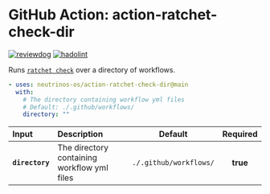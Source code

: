 <!-- start title -->

# GitHub Action: action-ratchet-check-dir

<!-- end title -->

[![reviewdog](https://github.com/neutrinos-os/action-ratchet-check-dir/workflows/reviewdog/badge.svg?branch=main&event=push)](https://github.com/neutrinos-os/action-ratchet-check-dir/actions?query=workflow%3Areviewdog+event%3Apush+branch%3Amain)
[![hadolint](https://github.com/neutrinos-os/action-ratchet-check-dir/workflows/Hadolint/badge.svg?branch=main&event=push)](https://github.com/neutrinos-os/action-ratchet-check-dir/actions?query=workflow%3AHadolint+event%3Apush+branch%3Amain)


<!-- start description -->

Runs [`ratchet check`](https://github.com/sethvargo/ratchet) over a directory of workflows.

<!-- end description -->
<!-- start contents -->
<!-- end contents -->
<!-- start usage -->

```yaml
- uses: neutrinos-os/action-ratchet-check-dir@main
  with:
    # The directory containing workflow yml files
    # Default: ./.github/workflows/
    directory: ""
```

<!-- end usage -->
<!-- start inputs -->

| **Input**       | **Description**                             |      **Default**       | **Required** |
| :-------------- | :------------------------------------------ | :--------------------: | :----------: |
| **`directory`** | The directory containing workflow yml files | `./.github/workflows/` |   **true**   |

<!-- end inputs -->
<!-- start outputs -->
<!-- end outputs -->
<!-- start [.github/ghdocs/examples/] -->
<!-- end [.github/ghdocs/examples/] -->
